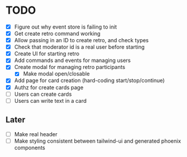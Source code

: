 # TODO

- [x] Figure out why event store is failing to init
- [x] Get create retro command working
- [x] Allow passing in an ID to create retro, and check types
- [x] Check that moderator id is a real user before starting
- [x] Create UI for starting retro
- [x] Add commands and events for managing users
- [x] Create modal for managing retro participants
  - [x] Make modal open/closable
- [x] Add page for card creation (hard-coding start/stop/continue)
- [x] Authz for create cards page
- [ ] Users can create cards
- [ ] Users can write text in a card

## Later

- [ ] Make real header
- [ ] Make styling consistent between tailwind-ui and generated phoenix components
